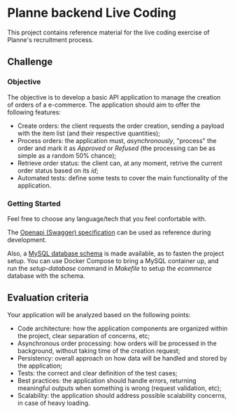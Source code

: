 # Planne backend Live Coding

This project contains reference material for the live coding exercise of Planne's recruitment process.

## Challenge

### Objective

The objective is to develop a basic API application to manage the creation of orders of a e-commerce. The application should aim to offer the following features:

- Create orders: the client requests the order creation, sending a payload with the item list (and their respective quantities);
- Process orders: the application must, *asynchronously*, "process" the order and mark it as _Approved_ or _Refused_ (the processing can be as simple as a random 50% chance);
- Retrieve order status: the client can, at any moment, retrive the current order status based on its _id_;
- Automated tests: define some tests to cover the main functionality of the application.

### Getting Started

Feel free to choose any language/tech that you feel confortable with.

The [Openapi (Swagger) specification](https://github.com/planne-software/planne-backend-live-coding/blob/master/openapi/api.yml) can be used as reference during development.

Also, a [MySQL database schema](https://github.com/planne-software/planne-backend-live-coding/blob/master/database/schema.sql) is made available, as to fasten the project setup. You can use Docker Compose to bring a MySQL container up, and run the _setup-database_ command in _Makefile_ to setup the _ecommerce_ database with the schema.

## Evaluation criteria

Your application will be analyzed based on the following points:

- Code architecture: how the application components are organized within the project, clear separation of concerns, etc;
- Asynchronous order processing: how orders will be processed in the background, without taking time of the creation request;
- Persistency: overall approach on how data will be handled and stored by the application;
- Tests: the correct and clear definition of the test cases;
- Best practices: the application should handle errors, returning meaningful outputs when something is wrong (request validation, etc);
- Scalability: the application should address possible scalability concerns, in case of heavy loading.
